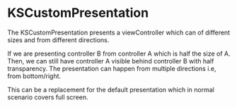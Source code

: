 # KSCustomPresentation

The KSCustomPresentation presents a viewController which can of different sizes and from different directions.

If we are presenting controller B from controller A which is half the size of A. Then, we can still have controller A
visible behind controller B with half transparency.
The presentation can happen from multiple directions i.e, from bottom/right.

This can be a replacement for the default presentation which in normal scenario covers full screen.

<div style='position:relative;padding-bottom:calc(100% / )'><iframe src='https://gfycat.com/ifr/ImmediateBleakHusky' frameborder='0' scrolling='no' width='100%' height='100%' style='position:absolute;top:0;left:0;' allowfullscreen></iframe></div>

